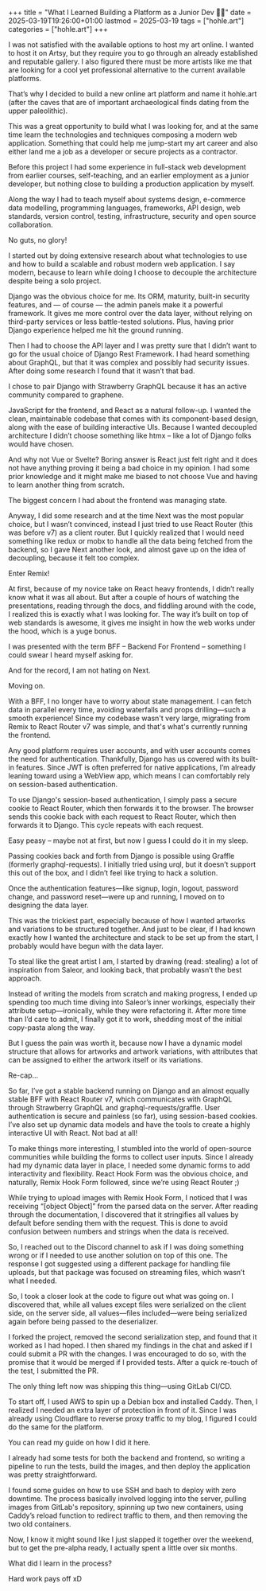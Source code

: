 +++
title = "What I Learned Building a Platform as a Junior Dev 👨‍💻"
date = 2025-03-19T19:26:00+01:00
lastmod = 2025-03-19
tags = ["hohle.art"]
categories = ["hohle.art"]
+++

I was not satisfied with the available options to host my art online. I wanted to host it on Artsy, but they require you to go through an already established and reputable gallery. I also figured there must be more artists like me that are looking for a cool yet professional alternative to the current available platforms.

That’s why I decided to build a new online art platform and name it hohle.art (after the caves that are of important archaeological finds dating from the upper paleolithic).

This was a great opportunity to build what I was looking for, and at the same time learn the technologies and techniques composing a modern web application. Something that could help me jump-start my art career and also either land me a job as a developer or secure projects as a contractor.

Before this project I had some experience in full-stack web development from  earlier courses, self-teaching, and an earlier employment as a junior developer, but nothing close to building a production application by myself.

Along the way I had to teach myself about systems design, e-commerce data modelling, programming languages, frameworks, API design, web standards, version control, testing, infrastructure, security and open source collaboration.

No guts, no glory!

I started out by doing extensive research about what technologies to use and how to build a scalable and robust modern web application. I say modern, because to learn while doing I choose to decouple the architecture despite being a solo project.

Django was the obvious choice for me. Its ORM, maturity, built-in security features, and — of course — the admin panels make it a powerful framework. It gives me more control over the data layer, without relying on third-party services or less battle-tested solutions. Plus, having prior Django experience helped me hit the ground running.

Then I had to choose the API layer and I was pretty sure that I didn’t want to go for the usual choice of Django Rest Framework. I had heard something about GraphQL, but that it was complex and possibly had security issues. After doing some research I found that it wasn’t that bad.

I chose to pair Django with Strawberry GraphQL because it has an active community compared to graphene.

JavaScript for the frontend, and React as a natural follow-up. I wanted the clean, maintainable codebase that comes with its component-based design, along with the ease of building interactive UIs. Because I wanted decoupled architecture I didn’t choose something like htmx – like a lot of Django folks would have chosen.

And why not Vue or Svelte? Boring answer is React just felt right and it does not have anything proving it being a bad choice in my opinion. I had some prior knowledge and it might make me biased to not choose Vue and having to learn another thing from scratch.

The biggest concern I had about the frontend was managing state.

Anyway, I did some research and at the time Next was the most popular choice, but I wasn’t convinced, instead I just tried to use React Router (this was before v7) as a client router. But I quickly realized that I would need something like redux or mobx to handle all the data being fetched from the backend, so I gave Next another look, and almost gave up on the idea of decoupling, because it felt too complex.

Enter Remix!

At first, because of my novice take on React heavy frontends, I didn’t really know what it was all about. But after a couple of hours of watching the presentations, reading through the docs, and fiddling around with the code, I realized this is exactly what I was looking for. The way it’s built on top of web standards is awesome, it gives me insight in how the web works under the hood, which is a yuge bonus.

I was presented with the term BFF – Backend For Frontend – something I could swear I heard myself asking for.

And for the record, I am not hating on Next.

Moving on.

With a BFF, I no longer have to worry about state management. I can fetch data in parallel every time, avoiding waterfalls and props drilling—such a smooth experience! Since my codebase wasn't very large, migrating from Remix to React Router v7 was simple, and that's what's currently running the frontend.

Any good platform requires user accounts, and with user accounts comes the need for authentication. Thankfully, Django has us covered with its built-in features. Since JWT is often preferred for native applications, I’m already leaning toward using a WebView app, which means I can comfortably rely on session-based authentication.

To use Django's session-based authentication, I simply pass a secure cookie to React Router, which then forwards it to the browser. The browser sends this cookie back with each request to React Router, which then forwards it to Django. This cycle repeats with each request.

Easy peasy – maybe not at first, but now I guess I could do it in my sleep.

Passing cookies back and forth from Django is possible using Graffle (formerly graphql-requests). I initially tried using urql, but it doesn’t support this out of the box, and I didn’t feel like trying to hack a solution.

Once the authentication features—like signup, login, logout, password change, and password reset—were up and running, I moved on to designing the data layer.

This was the trickiest part, especially because of how I wanted artworks and variations to be structured together. And just to be clear, if I had known exactly how I wanted the architecture and stack to be set up from the start, I probably would have begun with the data layer.

To steal like the great artist I am, I started by drawing (read: stealing) a lot of inspiration from Saleor, and looking back, that probably wasn’t the best approach.

Instead of writing the models from scratch and making progress, I ended up spending too much time diving into Saleor’s inner workings, especially their attribute setup—ironically, while they were refactoring it. After more time than I’d care to admit, I finally got it to work, shedding most of the initial copy-pasta along the way.

But I guess the pain was worth it, because now I have a dynamic model structure that allows for artworks and artwork variations, with attributes that can be assigned to either the artwork itself or its variations.

Re-cap...

So far, I’ve got a stable backend running on Django and an almost equally stable BFF with React Router v7, which communicates with GraphQL through Strawberry GraphQL and graphql-requests/graffle. User authentication is secure and painless (so far), using session-based cookies. I’ve also set up dynamic data models and have the tools to create a highly interactive UI with React. Not bad at all!

To make things more interesting, I stumbled into the world of open-source communities while building the forms to collect user inputs. Since I already had my dynamic data layer in place, I needed some dynamic forms to add interactivity and flexibility. React Hook Form was the obvious choice, and naturally, Remix Hook Form followed, since we’re using React Router ;)

While trying to upload images with Remix Hook Form, I noticed that I was receiving “[object Object]” from the parsed data on the server. After reading through the documentation, I discovered that it stringifies all values by default before sending them with the request. This is done to avoid confusion between numbers and strings when the data is received.

So, I reached out to the Discord channel to ask if I was doing something wrong or if I needed to use another solution on top of this one. The response I got suggested using a different package for handling file uploads, but that package was focused on streaming files, which wasn’t what I needed.

So, I took a closer look at the code to figure out what was going on. I discovered that, while all values except files were serialized on the client side, on the server side, all values—files included—were being serialized again before being passed to the deserializer.

I forked the project, removed the second serialization step, and found that it worked as I had hoped. I then shared my findings in the chat and asked if I could submit a PR with the changes. I was encouraged to do so, with the promise that it would be merged if I provided tests. After a quick re-touch of the test, I submitted the PR.

The only thing left now was shipping this thing—using GitLab CI/CD.

To start off, I used AWS to spin up a Debian box and installed Caddy. Then, I realized I needed an extra layer of protection in front of it. Since I was already using Cloudflare to reverse proxy traffic to my blog, I figured I could do the same for the platform.

You can read my guide on how I did it here.

I already had some tests for both the backend and frontend, so writing a pipeline to run the tests, build the images, and then deploy the application was pretty straightforward.

I found some guides on how to use SSH and bash to deploy with zero downtime. The process basically involved logging into the server, pulling images from GitLab's repository, spinning up two new containers, using Caddy’s reload function to redirect traffic to them, and then removing the two old containers.

Now, I know it might sound like I just slapped it together over the weekend, but to get the pre-alpha ready, I actually spent a little over six months.

What did I learn in the process?

Hard work pays off xD
